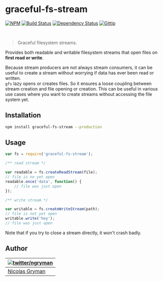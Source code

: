 # graceful-fs-stream

[![NPM](http://img.shields.io/npm/v/graceful-fs-stream.svg)](https://www.npmjs.org/package/graceful-fs-stream) [![Build Status](http://img.shields.io/travis/ngryman/graceful-fs-stream.svg)](https://travis-ci.org/ngryman/graceful-fs-stream) [![Dependency Status](http://img.shields.io/gemnasium/ngryman/graceful-fs-stream.png)](https://gemnasium.com/ngryman/graceful-fs-stream) [![Gittip](http://img.shields.io/gittip/ngryman.svg)](https://www.gittip.com/ngryman/)

<br>

> Graceful filesystem streams.

Provides both readable and writable filesystem streams that open files on **first read or write**.

Because stream producers are not always stream consumers, it can be useful to create a stream without worrying if data
has ever been read or written.<br>
`gfs` lazy opens or creates files. So it ensures a loose coupling between stream creation and file opening or creation.
This can be useful in various use cases where you want to create streams without accessing the file system yet.

## Installation

```bash
npm install graceful-fs-stream --production
```

## Usage

```javascript
var fs = require('graceful-fs-stream');

/** read stream */

var readable = fs.createReadStream(file);
// file is no yet open
readable.once('data', function() {
	// file was just open
});

/** write stream */

var writable = fs.createWriteStream(path);
// file is not yet open
writable.write('hey');
// file was just open
```

Note that if you try to close a stream directly, it won't crash badly.

## Author

| [![twitter/ngryman](http://gravatar.com/avatar/2e1c2b5e153872e9fb021a6e4e376ead?size=70)](http://twitter.com/ngryman "Follow @ngryman on Twitter") |
|---|
| [Nicolas Gryman](http://ngryman.sh) |
